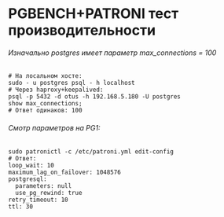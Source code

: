 # PGBENCH+PATRONI тест производительности

###### Изначально postgres имеет параметр max_connections = 100
```
# На лосальном хосте:
sudo - u postgres psql - h localhost
# Через haproxy+keepalived:
psql -p 5432 -d otus -h 192.168.5.180 -U postgres
show max_connections;
# Ответ одинаков: 100
```
###### Смотр параметров на PG1:
```
sudo patronictl -c /etc/patroni.yml edit-config
# Ответ:
loop_wait: 10
maximum_lag_on_failover: 1048576
postgresql:
  parameters: null
  use_pg_rewind: true
retry_timeout: 10
ttl: 30
```



